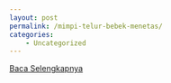 ```yaml
---
layout: post
permalink: /mimpi-telur-bebek-menetas/
categories:
    - Uncategorized
---
```


[Baca Selengkapnya](/04)